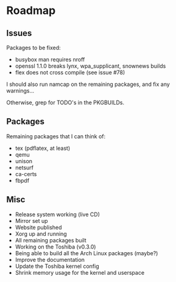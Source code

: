 # Roadmap #

## Issues ##

Packages to be fixed:
- busybox man requires nroff
- openssl 1.1.0 breaks lynx, wpa\_supplicant, snownews builds
- flex does not cross compile (see issue #78)

I should also run namcap on the remaining packages, and fix any warnings...

Otherwise, grep for TODO's in the PKGBUILDs.


## Packages ##

Remaining packages that I can think of:

- tex (pdflatex, at least)
- qemu
- unison
- netsurf
- ca-certs
- fbpdf


## Misc ##

- Release system working (live CD)
- Mirror set up
- Website published
- Xorg up and running
- All remaining packages built
- Working on the Toshiba (v0.3.0)
- Being able to build all the Arch Linux packages (maybe?)
- Improve the documentation
- Update the Toshiba kernel config
- Shrink memory usage for the kernel and userspace

